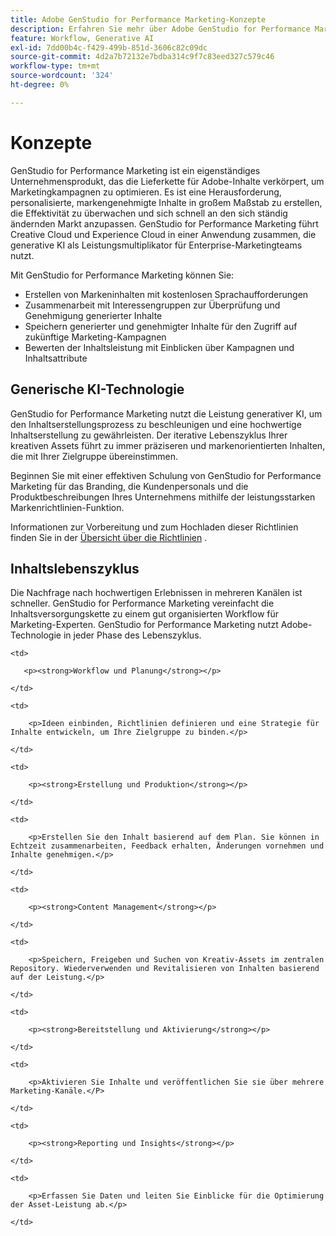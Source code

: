 ```yaml
---
title: Adobe GenStudio for Performance Marketing-Konzepte
description: Erfahren Sie mehr über Adobe GenStudio for Performance Marketing-Konzepte und -Terminologie.
feature: Workflow, Generative AI
exl-id: 7dd00b4c-f429-499b-851d-3606c82c09dc
source-git-commit: 4d2a7b72132e7bdba314c9f7c83eed327c579c46
workflow-type: tm+mt
source-wordcount: '324'
ht-degree: 0%

---
```


# Konzepte

GenStudio for Performance Marketing ist ein eigenständiges Unternehmensprodukt, das die Lieferkette für Adobe-Inhalte verkörpert, um Marketingkampagnen zu optimieren. Es ist eine Herausforderung, personalisierte, markengenehmigte Inhalte in großem Maßstab zu erstellen, die Effektivität zu überwachen und sich schnell an den sich ständig ändernden Markt anzupassen. GenStudio for Performance Marketing führt Creative Cloud und Experience Cloud in einer Anwendung zusammen, die generative KI als Leistungsmultiplikator für Enterprise-Marketingteams nutzt.

Mit GenStudio for Performance Marketing können Sie:

- Erstellen von Markeninhalten mit kostenlosen Sprachaufforderungen
- Zusammenarbeit mit Interessengruppen zur Überprüfung und Genehmigung generierter Inhalte
- Speichern generierter und genehmigter Inhalte für den Zugriff auf zukünftige Marketing-Kampagnen
- Bewerten der Inhaltsleistung mit Einblicken über Kampagnen und Inhaltsattribute

## Generische KI-Technologie

GenStudio for Performance Marketing nutzt die Leistung generativer KI, um den Inhaltserstellungsprozess zu beschleunigen und eine hochwertige Inhaltserstellung zu gewährleisten. Der iterative Lebenszyklus Ihrer kreativen Assets führt zu immer präziseren und markenorientierten Inhalten, die mit Ihrer Zielgruppe übereinstimmen.

Beginnen Sie mit einer effektiven Schulung von GenStudio for Performance Marketing für das Branding, die Kundenpersonals und die Produktbeschreibungen Ihres Unternehmens mithilfe der leistungsstarken Markenrichtlinien-Funktion.

Informationen zur Vorbereitung und zum Hochladen dieser Richtlinien finden Sie in der [Übersicht über die Richtlinien](../user-guide/guidelines/overview.md) .

## Inhaltslebenszyklus

Die Nachfrage nach hochwertigen Erlebnissen in mehreren Kanälen ist schneller. GenStudio for Performance Marketing vereinfacht die Inhaltsversorgungskette zu einem gut organisierten Workflow für Marketing-Experten. GenStudio for Performance Marketing nutzt Adobe-Technologie in jeder Phase des Lebenszyklus.

<table style="table-layout:fixed">

<tr style="border: 0;">

    <td>

       <p><strong>Workflow und Planung</strong></p>

    </td>

    <td>

        <p>Ideen einbinden, Richtlinien definieren und eine Strategie für Inhalte entwickeln, um Ihre Zielgruppe zu binden.</p>

    </td>

</tr>

<tr style="border: 0;">

    <td>

        <p><strong>Erstellung und Produktion</strong></p>

    </td>

    <td>

        <p>Erstellen Sie den Inhalt basierend auf dem Plan. Sie können in Echtzeit zusammenarbeiten, Feedback erhalten, Änderungen vornehmen und Inhalte genehmigen.</p>

    </td>

</tr>

<tr style="border: 0;">

    <td>

        <p><strong>Content Management</strong></p>

    </td>

    <td>

        <p>Speichern, Freigeben und Suchen von Kreativ-Assets im zentralen Repository. Wiederverwenden und Revitalisieren von Inhalten basierend auf der Leistung.</p>

    </td>

</tr>

<tr style="border: 0;">

    <td>

        <p><strong>Bereitstellung und Aktivierung</strong></p>

    </td>

    <td>

        <p>Aktivieren Sie Inhalte und veröffentlichen Sie sie über mehrere Marketing-Kanäle.</P>

    </td>

</tr>

<tr style="border: 0;">

    <td>

        <p><strong>Reporting und Insights</strong></p>

    </td>

    <td>

        <p>Erfassen Sie Daten und leiten Sie Einblicke für die Optimierung der Asset-Leistung ab.</p>

    </td>

</tr>

</table>
